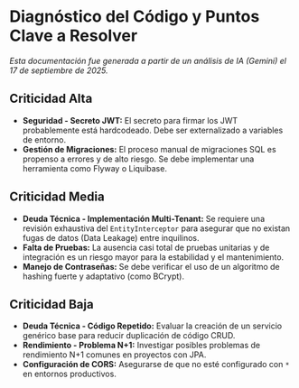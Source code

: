 # Diagnóstico del Código y Puntos Clave a Resolver

*Esta documentación fue generada a partir de un análisis de IA (Gemini) el 17 de septiembre de 2025.*

## Criticidad Alta
* **Seguridad - Secreto JWT:** El secreto para firmar los JWT probablemente está hardcodeado. Debe ser externalizado a variables de entorno.
* **Gestión de Migraciones:** El proceso manual de migraciones SQL es propenso a errores y de alto riesgo. Se debe implementar una herramienta como Flyway o Liquibase.

## Criticidad Media
* **Deuda Técnica - Implementación Multi-Tenant:** Se requiere una revisión exhaustiva del `EntityInterceptor` para asegurar que no existan fugas de datos (Data Leakage) entre inquilinos.
* **Falta de Pruebas:** La ausencia casi total de pruebas unitarias y de integración es un riesgo mayor para la estabilidad y el mantenimiento.
* **Manejo de Contraseñas:** Se debe verificar el uso de un algoritmo de hashing fuerte y adaptativo (como BCrypt).

## Criticidad Baja
* **Deuda Técnica - Código Repetido:** Evaluar la creación de un servicio genérico base para reducir duplicación de código CRUD.
* **Rendimiento - Problema N+1:** Investigar posibles problemas de rendimiento N+1 comunes en proyectos con JPA.
* **Configuración de CORS:** Asegurarse de que no esté configurado con `*` en entornos productivos.